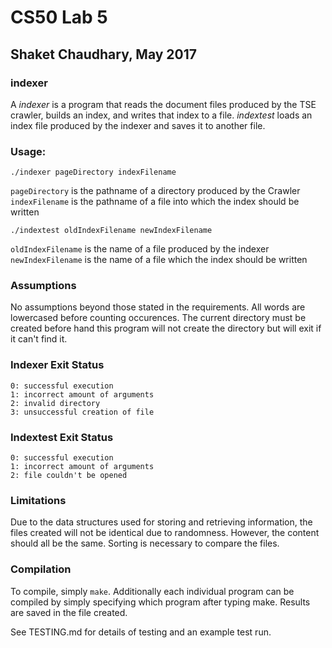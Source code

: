 # CS50 Lab 5
## Shaket Chaudhary, May 2017

### indexer

A *indexer* is a program that reads the document files produced by the TSE
crawler, builds an index, and writes that index to a file. *indextest* loads
an index file produced by the indexer and saves it to another file. 

### Usage: 
	./indexer pageDirectory indexFilename
	
`pageDirectory` is the pathname of a directory produced by the Crawler	
`indexFilename` is the pathname of a file into which the index should be written

	./indextest oldIndexFilename newIndexFilename
	
`oldIndexFilename` is the name of a file produced by the indexer
`newIndexFilename` is the name of a file which the index should be written

### Assumptions

No assumptions beyond those stated in the requirements. All words are
lowercased before counting occurences. The current directory must be created
before hand this program will not create the directory but will exit if it
can't find it. 

### Indexer Exit Status
	0: successful execution
	1: incorrect amount of arguments
	2: invalid directory
	3: unsuccessful creation of file
	
### Indextest Exit Status
	0: successful execution
	1: incorrect amount of arguments
	2: file couldn't be opened
	
### Limitations

Due to the data structures used for storing and retrieving information, the
files created will not be identical due to randomness. However, the content
should all be the same. Sorting is necessary to compare the files.
  
### Compilation

To compile, simply `make`. Additionally each individual program can be compiled
by simply specifying which program after typing make. Results are saved in the file created. 

See TESTING.md for details of testing and an example test run.
